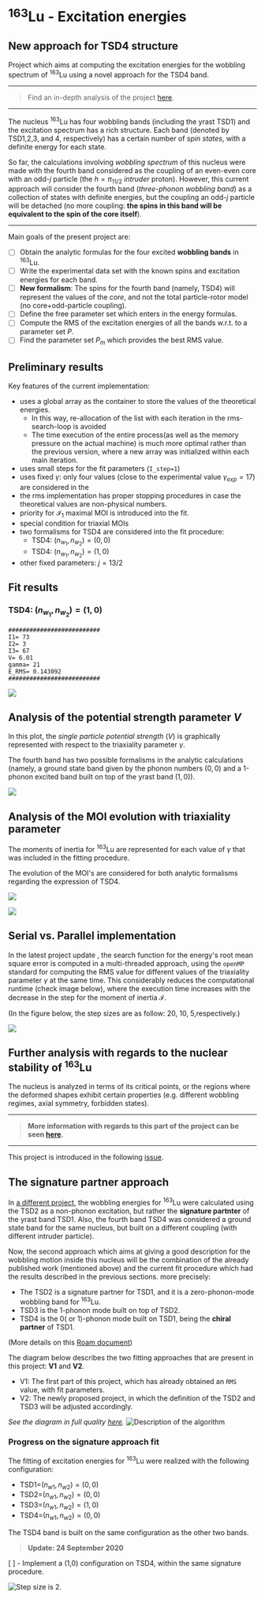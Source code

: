 # $^{163}$Lu - Excitation energies

## New approach for TSD4 structure

Project which aims at computing the excitation energies for the wobbling spectrum of $^{163}$Lu using a novel approach for the TSD4 band.

___
> Find an in-depth analysis of the project [here](/Reports/SIGNATURE_FORMALISM/Lu163_newFormalism.pdf).
___

The nucleus $^{163}$Lu has four wobbling bands (including the yrast TSD1) and the excitation spectrum has a rich structure. Each band (denoted by TSD1,2,3, and 4, respectively) has a certain number of *spin states*, with a definite energy for each state.

So far, the calculations involving *wobbling spectrum* of this nucleus were made with the fourth band considered as the coupling of an even-even core with an odd-$j$ particle (the $h=\pi_{11/2}$ *intruder* proton). However, this current approach will consider the fourth band (*three-phonon wobbling band*) as a collection of states with definite energies, but the coupling an odd-$j$ particle will be detached (no more coupling: **the spins in this band will be equivalent to the spin of the core itself**).

___

Main goals of the present project are:

- [ ] Obtain the analytic formulas for the four excited **wobbling bands** in $^{163}$Lu.
- [ ] Write the experimental data set with the known spins and excitation energies for each band.
- [ ] **New formalism**: The spins for the fourth band (namely, TSD4) will represent the values of the *core*, and not the total particle-rotor model (no core+odd-particle coupling).
- [ ] Define the free parameter set which enters in the energy formulas.
- [ ] Compute the RMS of the excitation energies of all the bands w.r.t. to a parameter set $P$.
- [ ] Find the parameter set $P_m$ which provides the best RMS value.

## Preliminary results

Key features of the current implementation:

* uses a global array as the container to store the values of the theoretical energies.
  * In this way, re-allocation of the list with each iteration in the rms-search-loop is avoided
  * The time execution of the entire process(as well as the memory pressure on the actual machine) is much more optimal rather than the previous version, where a new array was initialized within each main iteration.
* uses small steps for the fit parameters (`I_step=1`)
* uses fixed $\gamma$: only four values (close to the experimental value $\gamma_{exp}=17$) are considered in the 
* the rms implementation has proper stopping procedures in case the theoretical values are non-physical numbers.
* priority for $\mathcal{I}_1$ maximal MOI is introduced into the fit. 
* special condition for triaxial MOIs
* two formalisms for TSD4 are considered into the fit procedure:
  * TSD4: $(n_{w_1},n_{w_2})=(0,0)$
  * TSD4: $(n_{w_1},n_{w_2})=(1,0)$
* other fixed parameters: $j=13/2$

## Fit results

### TSD4: $(n_{w_1},n_{w_2})=(1,0)$

```
##########################
I1= 73
I2= 3
I3= 67
V= 6.01
gamma= 21
E_RMS= 0.143092
##########################
```

![](./Reports/2020-08-30-11-34-28.png)

## Analysis of the potential strength parameter $V$

In this plot, the *single particle potential strength* ($V$) is graphically represented with respect to the triaxiality parameter $\gamma$.

The fourth band has two possible formalisms in the analytic calculations (namely, a ground state band given by the phonon numbers $(0,0)$ and a 1-phonon excited band built on top of the yrast band $(1,0)$).

![](./Reports/V_evolution.jpeg)

## Analysis of the MOI evolution with triaxiality parameter

The moments of inertia for $^{163}$Lu are represented for each value of $\gamma$ that was included in the fitting procedure.

The evolution of the MOI's are considered for both analytic formalisms regarding the expression of TSD4.

![](Reports/MOI_evolution_00.jpeg)

![](Reports/MOI_evolution_10.jpeg)

## Serial vs. Parallel implementation

In the latest project update [](), the search function for the energy's root mean square error is computed in a multi-threaded approach, using the `openMP` standard for computing the RMS value for different values of the triaxiality parameter $\gamma$ at the same time. This considerably reduces the computational runtime (check image below), where the execution time increases with the decrease in the step for the moment of inertia $\mathcal{I}$.

(In the figure below, the step sizes are as follow: 20, 10, 5,respectively.)

![](./Reports/executionTimeOpenMP.jpeg)

## Further analysis with regards to the nuclear stability of $^{163}$Lu

The nucleus is analyzed in terms of its critical points, or the regions where the deformed shapes exhibit certain properties (e.g. different wobbling regimes, axial symmetry, forbidden states).
___
> **More information with regards to this part of the project can be seen [here](./Reports/EnergyFunction.md).**
___
This project is introduced in the following [issue](https://github.com/basavyr/163Lu-New-TSD4-Formalism/issues/5).

## The signature partner approach

In [a different project](https://journals.aps.org/prc/abstract/10.1103/PhysRevC.101.014302), the wobbling energies for $^{163}$Lu were calculated using the TSD2 as a non-phonon excitation, but rather the **signature partnter** of the yrast band TSD1.
Also, the fourth band TSD4 was considered a ground state band for the same nucleus, but built on a different coupling (with different intruder particle).

Now, the second approach which aims at giving a good description for the wobbling motion inside this nucleus will be the combination of the already published work (mentioned above) and the current fit procedure which had the results described in the previous sections. more precisely:

* The TSD2 is a signature partner for TSD1, and it is a zero-phonon-mode wobbling band for $^{163}$Lu.
* TSD3 is the 1-phonon mode built on top of TSD2.
* TSD4 is the 0( or 1)-phonon mode built on TSD1, being the **chiral partner** of TSD1.

(More details on this [Roam document](https://roamresearch.com/#/app/basavyr/page/xf-zGkA_-))

The diagram below describes the two fitting approaches that are present in this project: **V1** and **V2**.

* V1: The first part of this project, which has already obtained an `RMS` value, with fit parameters.
* V2: The newly proposed project, in which the definition of the TSD2 and TSD3 will be adjusted accordingly.

*See the diagram in full quality [here](Reports/TSD4_novelApproach_description.pdf).*
![Description of the algorithm](Reports/TSD4_novelApproach_description_page.jpg)


### Progress on the signature approach fit

The fitting of excitation energies for $^{163}$Lu were realized with the following configuration:

- TSD1=$(n_{w1},n_{w2})=(0,0)$
- TSD2=$(n_{w1},n_{w2})=(0,0)$
- TSD3=$(n_{w1},n_{w2})=(1,0)$
- TSD4=$(n_{w1},n_{w2})=(0,0)$

The TSD4 band is built on the same configuration as the other two bands.

> **Update: 24 September 2020**

[ ] - Implement a (1,0) configuration on TSD4, within the same signature procedure.

![Step size is 2.](./Reports/2020-09-24-17-01-22.png)